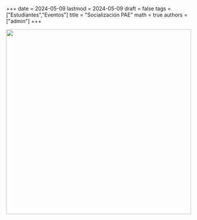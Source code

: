 +++
date      = 2024-05-09
lastmod   = 2024-05-09
draft     = false
tags      = ["Estudiantes","Eventos"]
title     = "Socialización PAE"
math      = true
authors = ["admin"]
+++


<img src="https://matematicas.netlify.app/img/students/PAE-2024-05.png"  width="500">
